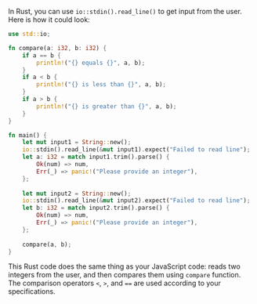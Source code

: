  In Rust, you can use `io::stdin().read_line()` to get input from the user. Here is how it could look:

```rust
use std::io;

fn compare(a: i32, b: i32) {
    if a == b {
        println!("{} equals {}", a, b);
    }
    if a < b {
        println!("{} is less than {}", a, b);
    }
    if a > b {
        println!("{} is greater than {}", a, b);
    }
}

fn main() {
    let mut input1 = String::new();
    io::stdin().read_line(&mut input1).expect("Failed to read line");
    let a: i32 = match input1.trim().parse() {
        Ok(num) => num,
        Err(_) => panic!("Please provide an integer"),
    };
    
    let mut input2 = String::new();
    io::stdin().read_line(&mut input2).expect("Failed to read line");
    let b: i32 = match input2.trim().parse() {
        Ok(num) => num,
        Err(_) => panic!("Please provide an integer"),
    };
    
    compare(a, b);
}
```

This Rust code does the same thing as your JavaScript code: reads two integers from the user, and then compares them using `compare` function. The comparison operators `<`, `>`, and `==` are used according to your specifications.
